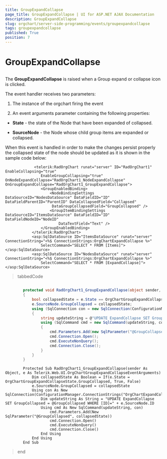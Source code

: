 ```yaml
---
title: GroupExpandCollapse
page_title: GroupExpandCollapse | UI for ASP.NET AJAX Documentation
description: GroupExpandCollapse
slug: orgchart/server-side-programming/events/groupexpandcollapse
tags: groupexpandcollapse
published: True
position: 7
---
```


# GroupExpandCollapse



## 

The __GroupExpandCollapse__ is raised when a Group expand or collapse icon is clicked.

The event handler receives two parameters:

1. The instance of the orgchart firing the event

2. An event arguments parameter containing the following properties:

* __State__ - the state of the Node that have been expanded of collapsed.

* __SourceNode__ - the Node whose child group items are expanded or collapsed.

When this event is handled in order to make the changes persist properly the collapsed state of the node should be updated as it is shown in the sample code below:

````ASPNET
			 <telerik:RadOrgChart runat="server" ID="RadOrgChart1" EnableCollapsing="true" 
	            EnableGroupCollapsing="true"  OnNodeExpandCollapse="RadOrgChart1_NodeExpandCollapse" OnGroupExpandCollapse="RadOrgChart1_GroupExpandCollapse">
	            <GroupEnabledBinding>
	                <NodeBindingSettings DataSourceID="NodesDataSource" DataFieldID="ID" DataFieldParentID="ParentID" DataCollapsedField="Collapsed"
	                 DataGroupCollapsedField="GroupCollapsed" />
	                <GroupItemBindingSettings DataSourceID="ItemsDataSource" DataFieldID="ID" DataFieldNodeID="NodeID"
	                    DataTextField="Text" />
	            </GroupEnabledBinding>
	        </telerik:RadOrgChart>
	        <asp:SqlDataSource ID="ItemsDataSource" runat="server" ConnectionString="<%$ ConnectionStrings:OrgChartExpandCollapse %>"
	            SelectCommand="SELECT * FROM [Items]"></asp:SqlDataSource>
	        <asp:SqlDataSource ID="NodesDataSource" runat="server" ConnectionString="<%$ ConnectionStrings:OrgChartExpandCollapse %>"
	            SelectCommand="SELECT * FROM [ExpandCollapse]"></asp:SqlDataSource>
````



>tabbedCode

````C#
	
	    protected void RadOrgChart1_GroupExpandCollapse(object sender, OrgChartGroupExpandCollapseEventArguments e)
	    {
	        bool collapsedState = e.State == OrgChartGroupExpandCollapseState.GroupCollapsed ? true : false;
	        e.SourceNode.GroupCollapsed = collapsedState;
	        using (SqlConnection con = new SqlConnection(ConfigurationManager.ConnectionStrings["OrgChartExpandCollapse"].ConnectionString))
	        {
	            string updateString = @"UPDATE ExpandCollapse SET GroupCollapsed = @GroupCollapsed WHERE [ID]=" + e.SourceNode.ID;
	            using (SqlCommand cmd = new SqlCommand(updateString, con))
	            {
	                cmd.Parameters.Add(new SqlParameter("@GroupCollapsed", collapsedState));
	                cmd.Connection.Open();
	                cmd.ExecuteNonQuery();
	                cmd.Connection.Close();
	            }
	        }
	    }
````
````VB.NET
	    Protected Sub RadOrgChart1_GroupExpandCollapse(sender As Object, e As Telerik.Web.UI.OrgChartGroupExpandCollapseEventArguments)
	        Dim collapsedState As Boolean = If(e.State = OrgChartGroupExpandCollapseState.GroupCollapsed, True, False)
	        e.SourceNode.GroupCollapsed = collapsedState
	        Using con As New SqlConnection(ConfigurationManager.ConnectionStrings("OrgChartExpandCollapse").ConnectionString)
	            Dim updateString As String = "UPDATE ExpandCollapse SET GroupCollapsed = @GroupCollapsed WHERE [ID]=" + e.SourceNode.ID
	            Using cmd As New SqlCommand(updateString, con)
	                cmd.Parameters.Add(New SqlParameter("@GroupCollapsed", collapsedState))
	                cmd.Connection.Open()
	                cmd.ExecuteNonQuery()
	                cmd.Connection.Close()
	            End Using
	        End Using
	    End Sub
````
>end
